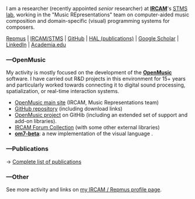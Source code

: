 

I am a researcher (recently appointed _senior_ researcher) at <a href="https://www.ircam.fr/recherche/" target="_blank">**IRCAM**</a>'s <a href="https://www.stms-lab.fr/" target="_blank">STMS lab</a>, working in the "Music REpresentations" team on computer-aided music composition and domain-specific (visual) programming systems for composers. 

<!-- &rarr; -->

<a href="http://repmus.ircam.fr/bresson" target="_blank">Repmus</a> |
<a href="https://www.stms-lab.fr/person/jean-bresson/" target="_blank">IRCAM/STMS</a> |
<a href="https://github.com/j-bresson" target="_blank">GitHub</a> |
<a href="https://cv.archives-ouvertes.fr/jean-bresson" target="_blank">HAL (publications)</a> |
<a href="https://scholar.google.fr/citations?user=e7hfV1AAAAAJ" target="_blank">Google Scholar</a> | 
<a href="https://www.linkedin.com/in/jean-bresson/" target="_blank">LinkedIn</a> |
<a href="http://ircam.academia.edu/JeanBresson/" target="_blank">Academia.edu</a> <br>


### —OpenMusic

My activity is mostly focused on the development of the <a href="http://repmus.ircam.fr/" target="_blank">**OpenMusic**</a> software. I have carried out R&D projects in this environment for 15+ years and particularly worked towards connecting it to digital sound processing, spatialization, or real-time interaction systems. 

* <a href="http://repmus.ircam.fr/openmusic/" target="_blank">OpenMusic main site</a> (IRCAM, Music Representations team) 
* <a href="https://github.com/openmusic-project/OM6" target="_blank">GitHub repository</a> (including download links) 
* <a href="https://github.com/openmusic-project/" target="_blank">OpenMusic project</a> on GitHib (including an extended set of support and add-on libraries). 
* <a href="https://forum.ircam.fr/collections/detail/om-librairies/" target="_blank">IRCAM Forum Collection</a> (with some other external libraries)
* **<a href="https://openmusic-project.github.io/om7-beta/" target="_blank">om7-beta</a>**: a new implementation of the visual language .

### —Publications

&rarr; [Complete list of publications](publi)

### —Other

See more activity and links on <a href="http://repmus.ircam.fr/bresson" target="_blank">my IRCAM / Repmus profile page</a>.
